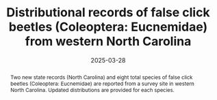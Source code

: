 ---
title: 'Distributional records of false click beetles (Coleoptera: Eucnemidae) from western North Carolina'
date: '2025-03-28'
doi: 'https://doi.org/10.11646/zootaxa.1636.1.2'
journal: Insecta Mundi
issue: '1111'
pagination: '1–4'
zoobank: 'urn:lsid:zoobank.org:pub:B6D65C7C-20E2-46C3-9DA0-A720571A55A4'
authors:
  - first_name: 'John M.'
    last_name: 'Leavengood, Jr.'
    affiliation: 'United States Department of Agriculture, APHIS, PPQ 9325 Bay Plaza Blvd, Suite 206, Tampa, FL 33619, USA'
    email: 'John.M.Leavengood@usda.gov'
    orcid: 'https://orcid.org/0000-0003-3223-455X'

  - first_name: 'Robert L.'
    last_name: 'Otto'
    affiliation: 'W4806 Chrissie Circle, Shawano, WI 54166, USA'
    email: tar1672@yahoo.com
    orcid: 'https://orcid.org/0000-0002-5679-4044'
  
  - first_name: 'Mary Kait' 
    last_name: 'Brown'
    affiliation: 'Kanuga Conference Center 130 Kanuga Chapel Drive, Hendersonville, NC 28739, USA'
    email: 'mkbrown@kanuga.org'

download: 'https://drive.google.com/file/d/1Q2bxixDY6kDTSFPjD1U7kI2TZyGTMaLx/view?usp=drive_link'
supplementary: ''
keywords:
  - Elateroidea
  - new records
  - insect survey
  - distribution
  - Kanuga

categories:
  - Coleoptera
  - Eucnemidae
  
references:
  - authors: Majka CG.
    year: 2007
    title: 'The Eucnemidae (Coleoptera) of the Maritime Provinces of Canada: new records, observations on composition and zoogeography, and comments on the rarity of saproxylic beetles. Zootaxa 1636'
    pages: 33-46
    doi: https://doi.org/10.11646/zootaxa.1636.1.2

abstract: 'Two new state records (North Carolina) and eight total species of false click beetles (Coleoptera: Eucnemidae) are reported from a survey site in western North Carolina. Updated distributions are provided for each species.'
---